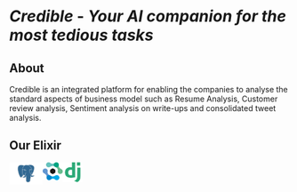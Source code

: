 # <em>Credible</em> - <em>Your AI companion for the most tedious tasks</em>
## About
<p> Credible is an integrated platform for enabling the companies to analyse the standard aspects of business model such as Resume Analysis, Customer review analysis, Sentiment analysis on write-ups and consolidated tweet analysis.</p>


## Our Elixir
<img align="left" alt="PostGreSQL" width="60px" src="https://github.com/sanjay-thiyagarajan/credible/blob/master/images/postgresql-sentimen.png" />
<img align="left" alt="Expert-Ai" width="36px" src="https://github.com/sanjay-thiyagarajan/credible/blob/master/images/expert.ai-sentiment.png" />
<img align="left" alt="Django" width="36px" src="https://github.com/sanjay-thiyagarajan/credible/blob/master/images/dj_sentiment.png" />





